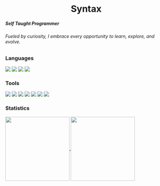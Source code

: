 <h1 align="center">Syntax</h1>
<div>
  <h5>Self Taught Programmer</h5>
  <h6>Fueled by curiosity, I embrace every opportunity to learn, explore, and evolve.</h6>
</div>
<div>
  <h3>Languages</h3>
  <img src="https://svgl-badge.vercel.app/api/Language/TypeScript?theme=dark"/>
  <img src="https://svgl-badge.vercel.app/api/Language/JavaScript?theme=dark"/>
  <img src="https://svgl-badge.vercel.app/api/Language/HTML5?theme=dark"/>
  <img src="https://svgl-badge.vercel.app/api/Language/CSS?theme=dark"/>
</div>
<div>
  <h3>Tools</h3>
  <img src="https://svgl-badge.vercel.app/api/Software/Visual%20Studio?theme=dark"/>
  <img src="https://svgl-badge.vercel.app/api/Software/Visual%20Studio%20Code?theme=dark"/>
  <img src="https://svgl-badge.vercel.app/api/Software/Git?theme=dark"/>
  <img src="https://svgl-badge.vercel.app/api/Software/Github?theme=dark"/>
  <img src="https://svgl-badge.vercel.app/api/Library/Node.js?theme=dark"/>
  <img src="https://svgl-badge.vercel.app/api/Library/Bun?theme=dark"/>
  <img src="https://svgl-badge.vercel.app/api/Compiler/Babel?theme=dark"/>
</div>
<div>
  <h3>Statistics</h3>
  <a href="https://github.com/anuraghazra/github-readme-stats">
    <img height=200 align="center" src="https://github-readme-stats.vercel.app/api?username=syntaxbtw&theme=github_dark&show_icons=true" />
  </a>
  <a href="https://github.com/anuraghazra/github-readme-stats">
    <img height=200 align="center" src="https://github-readme-stats.vercel.app/api/top-langs?username=syntaxbtw&theme=github_dark&show_icons=false&card_width=350" />
  </a>
  <img height=15 align="right" src="https://komarev.com/ghpvc/?username=syntaxbtw&abbreviated=true" />
</div>
